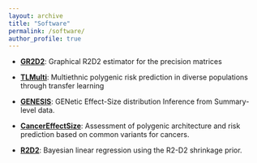 ```yaml
---
layout: archive
title: "Software"
permalink: /software/
author_profile: true
---
```




* [**GR2D2**](https://github.com/RavenGan/GR2D2):  Graphical R2D2 estimator   for the precision matrices


* [**TLMulti**](https://github.com/mxxptian/TLMulti): Multiethnic polygenic risk prediction in diverse populations through transfer learning



* [**GENESIS**](https://github.com/yandorazhang/GENESIS): GENetic Effect-Size distribution Inference from Summary-level data.  

* [**CancerEffectSize**](https://github.com/yandorazhang/CancerEffectSize): Assessment of polygenic architecture and risk prediction based on common variants for cancers.  

* [**R2D2**](https://github.com/yandorazhang/R2D2): Bayesian linear regression using the R2-D2 shrinkage prior. 